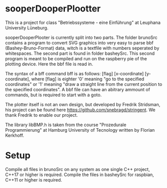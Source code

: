 # sooperDooperPlootter

This is a project for class "Betriebssysteme - eine Einführung" at Leuphana University Lüneburg. 

sooperDooperPlooter is currently split into two parts. The folder brunoSrc contains a program to convert SVG graphics into very easy to parse bbf (Bashey-Bruno-Format) data, witch is a textfile with numbers seperated by whitespaces. 
The second part is found in folder basheySrc. This second program is meant to be compiled and run on the raspberry pie of the plotting device. Here the bbf file is read in.

The syntax of a bff command bff is as follows: [flag] [x-coordinate] [y-coordinate], where [flag] is eighter '0' meaning "go to the specified coordinates" or '1' meaning "draw a straight line from the current position to the specified coordinates". A bbf file can have an abitrary ammount of commands, but is required to start with a goto.

The plotter itself is not an own design, but developed by Fredrik Stridsman, his project can be found here https://github.com/snebragd/stringent. We thank Fredrik to enable our project.

The library libBMP.h is taken from the course "Prozedurale Programmierung" at Hamburg University of Tecnology written by 
Florian Kerkhoff.

# Setup

Compile all files in brunoSrc on any system as one single C++ project, C++17 or higher is required.
Compile the files in basheySrc for raspbian, C++11 or higher is required.
